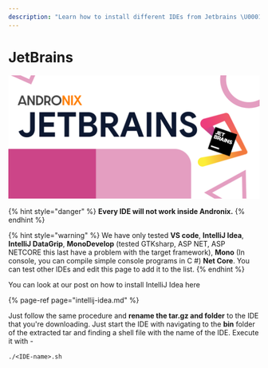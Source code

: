 ```yaml
---
description: "Learn how to install different IDEs from Jetbrains \U0001F4D6"
---
```


# JetBrains

![](../../.gitbook/assets/jetbrains_banner.png)

{% hint style="danger" %}
**Every IDE will not work inside Andronix.**
{% endhint %}

{% hint style="warning" %}
We have only tested **VS code**, **IntelliJ Idea**, **IntelliJ DataGrip**, **MonoDevelop** \(tested GTKsharp, ASP NET, ASP NETCORE this last have a problem with the target framework\), **Mono** \(In console, you can compile simple console programs in C \#\) **Net Core**. You can test other IDEs and edit this page to add it to the list.
{% endhint %}

You can look at our post on how to install IntelliJ Idea here

{% page-ref page="intellij-idea.md" %}

Just follow the same procedure and **rename the tar.gz and folder** to the IDE that you're downloading. Just start the IDE with navigating to the **bin** folder of the extracted tar and finding a shell file with the name of the IDE. Execute it with - 

```text
./<IDE-name>.sh
```



